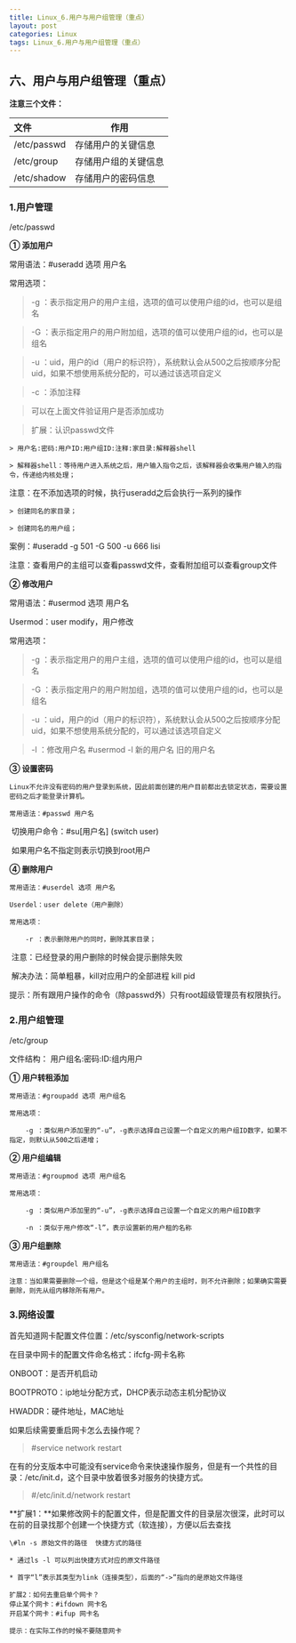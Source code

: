```yaml
---
title: Linux_6.用户与用户组管理（重点）
layout: post
categories: Linux
tags: Linux_6.用户与用户组管理（重点）
---
```

## 六、用户与用户组管理（重点）

**注意三个文件：**

| 文件        | 作用                 |
| :---------- | -------------------- |
| /etc/passwd | 存储用户的关键信息   |
| /etc/group  | 存储用户组的关键信息 |
| /etc/shadow | 存储用户的密码信息   |

### 1.用户管理

/etc/passwd

**① 添加用户**

常用语法：#useradd  选项  用户名

常用选项：

> -g ：表示指定用户的用户主组，选项的值可以使用户组的id，也可以是组名

> -G ：表示指定用户的用户附加组，选项的值可以使用户组的id，也可以是组名

> -u ：uid，用户的id（用户的标识符），系统默认会从500之后按顺序分配uid，如果不想使用系统分配的，可以通过该选项自定义

> -c ：添加注释

> 可以在上面文件验证用户是否添加成功

> 扩展：认识passwd文件

```
> 用户名:密码:用户ID:用户组ID:注释:家目录:解释器shell

> 解释器shell：等待用户进入系统之后，用户输入指令之后，该解释器会收集用户输入的指令，传递给内核处理；
```

注意：在不添加选项的时候，执行useradd之后会执行一系列的操作

	> 创建同名的家目录；
	
	> 创建同名的用户组；

案例：#useradd -g 501 -G 500 -u 666 lisi 

注意：查看用户的主组可以查看passwd文件，查看附加组可以查看group文件

**② 修改用户**

常用语法：#usermod  选项  用户名

Usermod：user modify，用户修改

常用选项：

> -g ：表示指定用户的用户主组，选项的值可以使用户组的id，也可以是组名

> -G ：表示指定用户的用户附加组，选项的值可以使用户组的id，也可以是组名

> -u ：uid，用户的id（用户的标识符），系统默认会从500之后按顺序分配uid，如果不想使用系统分配的，可以通过该选项自定义

> -l  ：修改用户名	#usermod -l 新的用户名 旧的用户名

**③ 设置密码**

	Linux不允许没有密码的用户登录到系统，因此前面创建的用户目前都出去锁定状态，需要设置密码之后才能登录计算机。
	
	常用语法：#passwd 用户名

​	切换用户命令：#su[用户名]	(switch user)

​	如果用户名不指定则表示切换到root用户

**④ 删除用户**

	常用语法：#userdel 选项 用户名
	
	Userdel：user delete（用户删除）
	
	常用选项：
	
		-r ：表示删除用户的同时，删除其家目录；

​	注意：已经登录的用户删除的时候会提示删除失败

​	解决办法：简单粗暴，kill对应用户的全部进程   kill  pid

提示：所有跟用户操作的命令（除passwd外）只有root超级管理员有权限执行。

### 2.用户组管理

/etc/group

文件结构：	用户组名:密码:ID:组内用户

**① 用户转租添加**

	常用语法：#groupadd 选项 用户组名
	
	常用选项：
	
		-g ：类似用户添加里的“-u”，-g表示选择自己设置一个自定义的用户组ID数字，如果不指定，则默认从500之后递增；

**② 用户组编辑**

	常用语法：#groupmod 选项 用户组名
	
	常用选项：
	
		-g ：类似用户添加里的“-u”，-g表示选择自己设置一个自定义的用户组ID数字
		
		-n ：类似于用户修改“-l”，表示设置新的用户租的名称

**③ 用户组删除**

	常用语法：#groupdel 用户组名
	
	注意：当如果需要删除一个组，但是这个组是某个用户的主组时，则不允许删除；如果确实需要删除，则先从组内移除所有用户。

### 3.网络设置

首先知道网卡配置文件位置：/etc/sysconfig/network-scripts

在目录中网卡的配置文件命名格式：ifcfg-网卡名称

ONBOOT：是否开机启动

BOOTPROTO：ip地址分配方式，DHCP表示动态主机分配协议

HWADDR：硬件地址，MAC地址

如果后续需要重启网卡怎么去操作呢？

>\#service network restart
	
在有的分支版本中可能没有service命令来快速操作服务，但是有一个共性的目录：/etc/init.d，这个目录中放着很多对服务的快捷方式。

>\#/etc/init.d/network restart

**扩展1：**如果修改网卡的配置文件，但是配置文件的目录层次很深，此时可以在前的目录找那个创建一个快捷方式（软连接），方便以后去查找

	\#ln -s 原始文件的路径  快捷方式的路径
	
	* 通过ls -l 可以列出快捷方式对应的原文件路径
	
	* 首字“l”表示其类型为link（连接类型），后面的“->”指向的是原始文件路径
	
```
扩展2：如何去重启单个网卡？
停止某个网卡：#ifdown 网卡名
开启某个网卡：#ifup 网卡名

提示：在实际工作的时候不要随意网卡
```